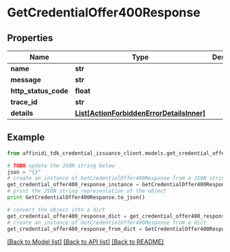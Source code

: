 # GetCredentialOffer400Response

## Properties

| Name                 | Type                                                                              | Description | Notes      |
| -------------------- | --------------------------------------------------------------------------------- | ----------- | ---------- |
| **name**             | **str**                                                                           |             |
| **message**          | **str**                                                                           |             |
| **http_status_code** | **float**                                                                         |             |
| **trace_id**         | **str**                                                                           |             |
| **details**          | [**List[ActionForbiddenErrorDetailsInner]**](ActionForbiddenErrorDetailsInner.md) |             | [optional] |

## Example

```python
from affinidi_tdk_credential_issuance_client.models.get_credential_offer400_response import GetCredentialOffer400Response

# TODO update the JSON string below
json = "{}"
# create an instance of GetCredentialOffer400Response from a JSON string
get_credential_offer400_response_instance = GetCredentialOffer400Response.from_json(json)
# print the JSON string representation of the object
print GetCredentialOffer400Response.to_json()

# convert the object into a dict
get_credential_offer400_response_dict = get_credential_offer400_response_instance.to_dict()
# create an instance of GetCredentialOffer400Response from a dict
get_credential_offer400_response_from_dict = GetCredentialOffer400Response.from_dict(get_credential_offer400_response_dict)
```

[[Back to Model list]](../README.md#documentation-for-models) [[Back to API list]](../README.md#documentation-for-api-endpoints) [[Back to README]](../README.md)
